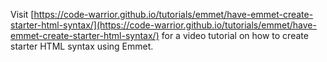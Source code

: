 Visit [https://code-warrior.github.io/tutorials/emmet/have-emmet-create-starter-html-syntax/](https://code-warrior.github.io/tutorials/emmet/have-emmet-create-starter-html-syntax/) for a video tutorial on how to create starter HTML syntax using Emmet.
